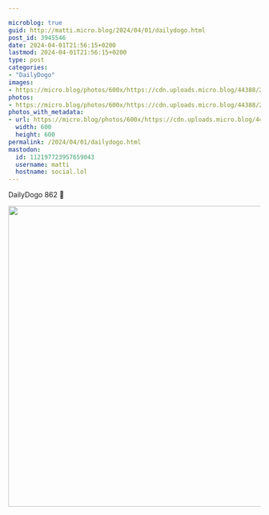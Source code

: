 ```yaml
---

microblog: true
guid: http://matti.micro.blog/2024/04/01/dailydogo.html
post_id: 3945546
date: 2024-04-01T21:56:15+0200
lastmod: 2024-04-01T21:56:15+0200
type: post
categories:
- "DailyDogo"
images:
- https://micro.blog/photos/600x/https://cdn.uploads.micro.blog/44388/2024/4af51748f5e14bf3ae5636de68efd7c6.jpg
photos:
- https://micro.blog/photos/600x/https://cdn.uploads.micro.blog/44388/2024/4af51748f5e14bf3ae5636de68efd7c6.jpg
photos_with_metadata:
- url: https://micro.blog/photos/600x/https://cdn.uploads.micro.blog/44388/2024/4af51748f5e14bf3ae5636de68efd7c6.jpg
  width: 600
  height: 600
permalink: /2024/04/01/dailydogo.html
mastodon:
  id: 112197723957659043
  username: matti
  hostname: social.lol
---
```

DailyDogo 862 🐶

<img src="https://micro.blog/photos/600x/https://blog.martin-haehnel.de/uploads/2024/4af51748f5e14bf3ae5636de68efd7c6.jpg" width="600" height="600" alt="" />
